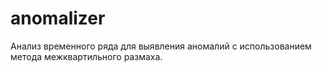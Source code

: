 # anomalizer
Анализ временного ряда для выявления аномалий с использованием метода межквартильного размаха.
